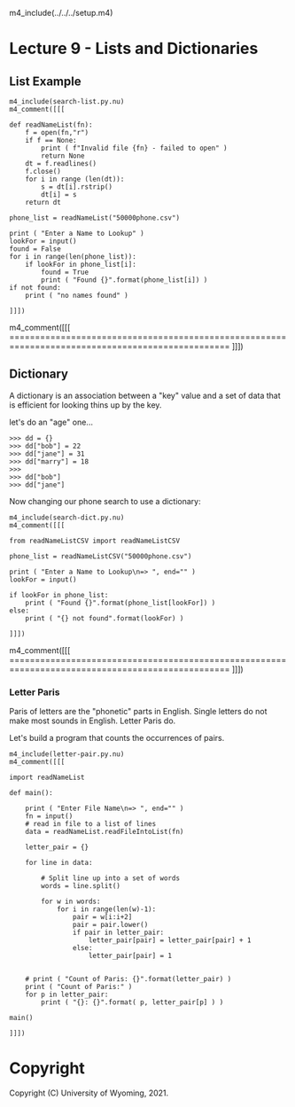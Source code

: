 
m4_include(../../../setup.m4)

# Lecture 9 - Lists and Dictionaries 

<div class="pagebreak"></div>

## List Example

```
m4_include(search-list.py.nu)
m4_comment([[[

def readNameList(fn):
    f = open(fn,"r")
    if f == None:
        print ( f"Invalid file {fn} - failed to open" )
        return None
    dt = f.readlines()
    f.close()
    for i in range (len(dt)):
        s = dt[i].rstrip()
        dt[i] = s
    return dt

phone_list = readNameList("50000phone.csv")

print ( "Enter a Name to Lookup" )
lookFor = input()
found = False
for i in range(len(phone_list)):
    if lookFor in phone_list[i]:
        found = True
        print ( "Found {}".format(phone_list[i]) )
if not found:
    print ( "no names found" )

]]])
```



m4_comment([[[ ================================================================================================= ]]])

## Dictionary

A dictionary is an association between a "key" value and a set of data
that is efficient for looking thins up by the key.

let's do an "age" one...

```
>>> dd = {}
>>> dd["bob"] = 22
>>> dd["jane"] = 31
>>> dd["marry"] = 18
>>>
>>> dd["bob"]
>>> dd["jane"]
```

Now changing our phone search to use a  dictionary:

```
m4_include(search-dict.py.nu)
m4_comment([[[

from readNameListCSV import readNameListCSV

phone_list = readNameListCSV("50000phone.csv")

print ( "Enter a Name to Lookup\n=> ", end="" )
lookFor = input()

if lookFor in phone_list:
    print ( "Found {}".format(phone_list[lookFor]) )
else:
    print ( "{} not found".format(lookFor) )

]]])
```








m4_comment([[[ ================================================================================================= ]]])

### Letter Paris

Paris of letters are the "phonetic" parts in English.   Single letters do not make most sounds in English.
Letter Paris do.

Let's build a program that counts the occurrences of pairs.




```
m4_include(letter-pair.py.nu)
m4_comment([[[

import readNameList

def main():

    print ( "Enter File Name\n=> ", end="" )
    fn = input()
    # read in file to a list of lines
    data = readNameList.readFileIntoList(fn)

    letter_pair = {}

    for line in data:

        # Split line up into a set of words
        words = line.split()

        for w in words:
            for i in range(len(w)-1):
                pair = w[i:i+2]
                pair = pair.lower()
                if pair in letter_pair:
                    letter_pair[pair] = letter_pair[pair] + 1
                else:
                    letter_pair[pair] = 1


    # print ( "Count of Paris: {}".format(letter_pair) )
    print ( "Count of Paris:" )
    for p in letter_pair:
        print ( "{}: {}".format( p, letter_pair[p] ) )

main()

]]])
```
















# Copyright

Copyright (C) University of Wyoming, 2021.

